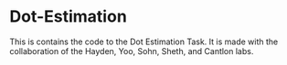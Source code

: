 # Dot-Estimation
This is contains the code to the Dot Estimation Task. It is made with the collaboration of the Hayden, Yoo, Sohn, Sheth, and Cantlon labs.
